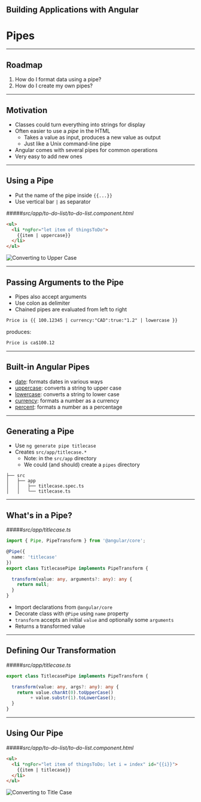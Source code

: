 <!-- .slide: data-background="../content/images/title-slide.jpg" -->
<!-- .slide: id="pipes" -->
## Building Applications with Angular

# Pipes

---
<!-- .slide: id="pipes-roadmap" -->
## Roadmap

1. How do I format data using a pipe?
1. How do I create my own pipes?

---
<!-- .slide: id="pipes-motivation" -->
## Motivation

- Classes could turn everything into strings for display
- Often easier to use a *pipe* in the HTML
  - Takes a value as input, produces a new value as output
  - Just like a Unix command-line pipe
- Angular comes with several pipes for common operations
- Very easy to add new ones

---
<!-- .slide: id="pipes-using-a-pipe" -->
## Using a Pipe

- Put the name of the pipe inside `{{...}}`
- Use vertical bar `|` as separator

#####_src/app/to-do-list/to-do-list.component.html_
```html
<ul>
  <li *ngFor="let item of thingsToDo">
    {{item | uppercase}}
  </li>
</ul>
```

![Converting to Upper Case](content/images/screenshot-uppercase.png)

---
<!-- .slide: id="pipes-passing-arguments" -->
## Passing Arguments to the Pipe

- Pipes also accept arguments
- Use colon as delimiter
- Chained pipes are evaluated from left to right

```html
Price is {{ 100.12345 | currency:"CAD":true:"1.2" | lowercase }}
```

produces:

```html
Price is ca$100.12
```

---
<!-- .slide: id="pipes-built-in-pipes" -->
## Built-in Angular Pipes

- [date](https://angular.io/docs/ts/latest/api/common/index/DatePipe-pipe.html): formats dates in various ways
- [uppercase](https://angular.io/docs/ts/latest/api/common/index/UpperCasePipe-pipe.html): converts a string to upper case
- [lowercase](https://angular.io/docs/ts/latest/api/common/index/LowerCasePipe-pipe.html): converts a string to lower case
- [currency](https://angular.io/docs/ts/latest/api/common/index/CurrencyPipe-pipe.html): formats a number as a currency
- [percent](https://angular.io/docs/ts/latest/api/common/index/PercentPipe-pipe.html): formats a number as a percentage

---
<!-- .slide: id="pipes-generating-pipes" -->
## Generating a Pipe

- Use `ng generate pipe titlecase`
- Creates `src/app/titlecase.*`
  - Note: in the `src/app` directory
  - We could (and should) create a `pipes` directory

```
├── src
│   ├── app
│   │   ├── titlecase.spec.ts
│   │   └── titlecase.ts
```

---
<!-- .slide: id="pipes-whats-in-a-pipe" -->
## What's in a Pipe?

#####_src/app/titlecase.ts_
```ts
import { Pipe, PipeTransform } from '@angular/core';

@Pipe({
  name: 'titlecase'
})
export class TitlecasePipe implements PipeTransform {

  transform(value: any, arguments?: any): any {
    return null;
  }
}
```

- Import declarations from `@angular/core`
- Decorate class with `@Pipe` using `name` property
- `transform` accepts an initial `value` and optionally some `arguments`
- Returns a transformed value

---
<!-- .slide: id="pipes-defining-our-transformation" -->
## Defining Our Transformation

#####_src/app/titlecase.ts_
```ts
export class TitlecasePipe implements PipeTransform {

  transform(value: any, args?: any): any {
    return value.charAt(0).toUpperCase()
         + value.substr(1).toLowerCase();
  }
}
```

---
<!-- .slide: id="pipes-using-our-pipe" -->
## Using Our Pipe

#####_src/app/to-do-list/to-do-list.component.html_
```html
<ul>
  <li *ngFor="let item of thingsToDo; let i = index" id="{{i}}">
    {{item | titlecase}}
  </li>
</ul>
```

![Converting to Title Case](content/images/screenshot-titlecase.png)
